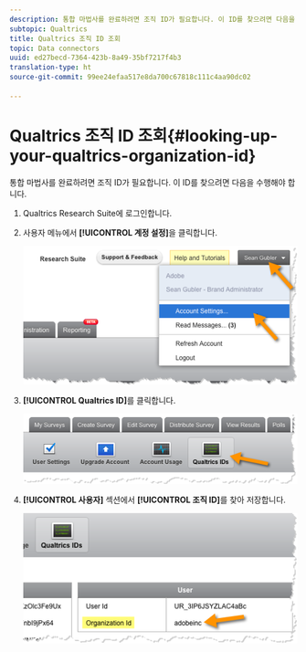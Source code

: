 ```yaml
---
description: 통합 마법사를 완료하려면 조직 ID가 필요합니다. 이 ID를 찾으려면 다음을 수행해야 합니다.
subtopic: Qualtrics
title: Qualtrics 조직 ID 조회
topic: Data connectors
uuid: ed27becd-7364-423b-8a49-35bf7217f4b3
translation-type: ht
source-git-commit: 99ee24efaa517e8da700c67818c111c4aa90dc02

---
```



# Qualtrics 조직 ID 조회{#looking-up-your-qualtrics-organization-id}

통합 마법사를 완료하려면 조직 ID가 필요합니다. 이 ID를 찾으려면 다음을 수행해야 합니다.

1. Qualtrics Research Suite에 로그인합니다.
1. 사용자 메뉴에서 **[!UICONTROL 계정 설정]**&#x200B;을 클릭합니다.

   ![](assets/qualtrics-org-id-1.png)

1. **[!UICONTROL Qualtrics ID]**&#x200B;를 클릭합니다.

   ![](assets/qualtrics-org-id-2.png)

1. **[!UICONTROL 사용자]** 섹션에서 **[!UICONTROL 조직 ID]**&#x200B;를 찾아 저장합니다.

   ![](assets/qualtrics-org-id-3.png)

